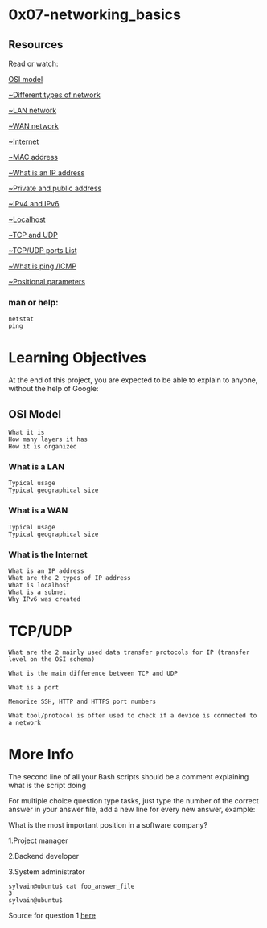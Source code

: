# 0x07-networking_basics

## Resources
Read or watch:

[OSI model](https://intranet.alxswe.com/rltoken/k2uCsynicuNbu1cAQhXqVQ)

[~Different types of network](https://intranet.alxswe.com/rltoken/XW3ZGm5Ya_a8XVDXcAKT_A)

[~LAN network](https://intranet.alxswe.com/rltoken/en370-Hrwgi_GUvFcg3bKg)

[~WAN network](https://intranet.alxswe.com/rltoken/Ah1EKqnINR85lM4P2WnLSw)

[~Internet](https://intranet.alxswe.com/rltoken/Lwh9xQxFD4dWh5sIApXI1g)

[~MAC address](https://intranet.alxswe.com/rltoken/j-Wp-YRvFTVP04SpIeRzHQ)

[~What is an IP address](https://intranet.alxswe.com/rltoken/HaZZvrmGaQ3U7ZLDYgZb6w)

[~Private and public address](https://intranet.alxswe.com/rltoken/OPJCZYuWSEXLIZOqU9Uc0A)

[~IPv4 and IPv6](https://intranet.alxswe.com/rltoken/M8g-egWLlldTl6Y0QECdwA)

[~Localhost](https://intranet.alxswe.com/rltoken/7lj-zoZQ7xFTkj4MTyos_g)

[~TCP and UDP](https://intranet.alxswe.com/rltoken/uJbs8E9-FyATfsELpmtTIg)

[~TCP/UDP ports List](https://intranet.alxswe.com/rltoken/4PYkqDfOvIZZb9aUPGOOzQ)

[~What is ping /ICMP](https://intranet.alxswe.com/rltoken/3zBgO6r2M1Q8lUVt9g8aJw)

[~Positional parameters](https://intranet.alxswe.com/rltoken/U5CMxsErz85edWap3fNEoQ)

### man or help:
    netstat
    ping


# Learning Objectives
At the end of this project, you are expected to be able to explain to anyone, without the help of Google:

## OSI Model
    What it is
    How many layers it has
    How it is organized

### What is a LAN
    Typical usage
    Typical geographical size

### What is a WAN
    Typical usage
    Typical geographical size

### What is the Internet
    What is an IP address
    What are the 2 types of IP address
    What is localhost
    What is a subnet
    Why IPv6 was created

# TCP/UDP
    What are the 2 mainly used data transfer protocols for IP (transfer level on the OSI schema)

    What is the main difference between TCP and UDP
    
    What is a port
    
    Memorize SSH, HTTP and HTTPS port numbers
    
    What tool/protocol is often used to check if a device is connected to a network


#  More Info

The second line of all your Bash scripts should be a comment explaining what is the script doing

For multiple choice question type tasks, just type the number of the correct answer in your answer file, add a new line for every new answer, example:

What is the most important position in a software company?

1.Project manager

2.Backend developer

3.System administrator

    sylvain@ubuntu$ cat foo_answer_file
    3
    sylvain@ubuntu$
Source for question 1 [here](https://intranet.alxswe.com/rltoken/iEZZ6SemL1HJHjaJOjlPYQ)